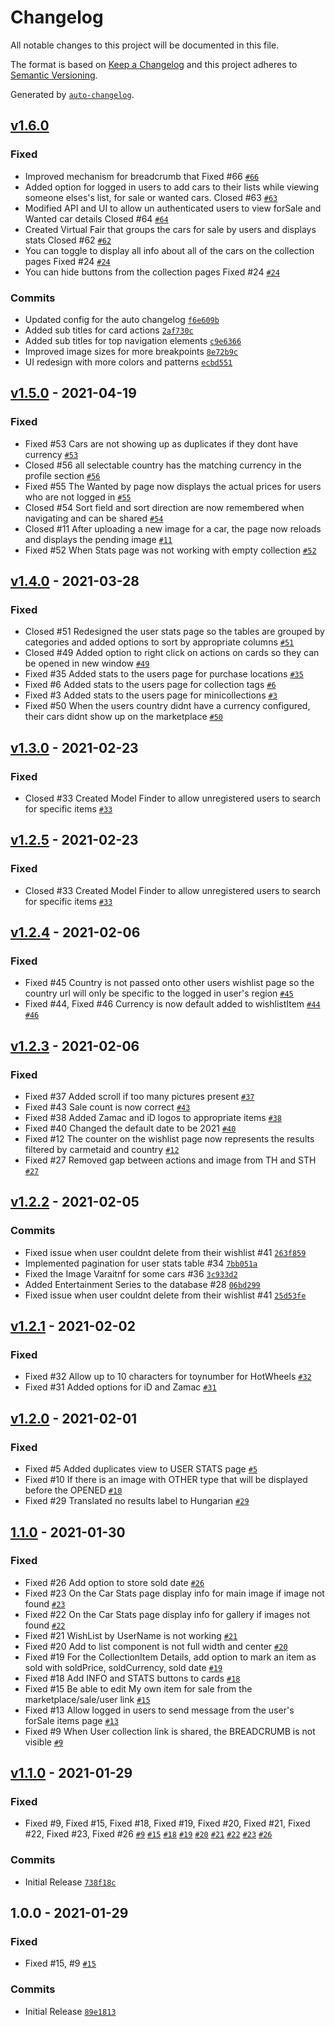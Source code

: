 # Changelog

All notable changes to this project will be documented in this file.

The format is based on [Keep a Changelog](https://keepachangelog.com/en/1.0.0/)
and this project adheres to [Semantic Versioning](https://semver.org/spec/v2.0.0.html).

Generated by [`auto-changelog`](https://github.com/CookPete/auto-changelog).

## [v1.6.0](https://github.com/jorgibravo/toycollectiontracker/compare/v1.5.0...v1.6.0)

### Fixed

- Improved mechanism for breadcrumb that Fixed #66 [`#66`](https://github.com/jorgibravo/toycollectiontracker/issues/66)
- Added option for logged in users to add cars to their lists while viewing someone elses's list, for sale or wanted cars. Closed #63 [`#63`](https://github.com/jorgibravo/toycollectiontracker/issues/63)
- Modified API and UI to allow un authenticated users to view forSale and Wanted car details Closed #64 [`#64`](https://github.com/jorgibravo/toycollectiontracker/issues/64)
- Created Virtual Fair that groups the cars for sale by users and displays stats Closed #62 [`#62`](https://github.com/jorgibravo/toycollectiontracker/issues/62)
- You can toggle to display all info about all of the cars on the collection pages Fixed #24 [`#24`](https://github.com/jorgibravo/toycollectiontracker/issues/24)
- You can hide buttons from the collection pages Fixed #24 [`#24`](https://github.com/jorgibravo/toycollectiontracker/issues/24)

### Commits

- Updated config for the auto changelog [`f6e609b`](https://github.com/jorgibravo/toycollectiontracker/commit/f6e609b602aa1ebdc184955d875d84ba8afeddd0)
- Added sub titles for card actions [`2af730c`](https://github.com/jorgibravo/toycollectiontracker/commit/2af730c1c0dc24c498ddfbefab213df7806acb36)
- Added sub titles for top navigation elements [`c9e6366`](https://github.com/jorgibravo/toycollectiontracker/commit/c9e6366759598f0a6dff9d110b239382608c658a)
- Improved image sizes for more breakpoints [`8e72b9c`](https://github.com/jorgibravo/toycollectiontracker/commit/8e72b9c69c9abc55fce112525aebfef03ef5e172)
- UI redesign with more colors and patterns [`ecbd551`](https://github.com/jorgibravo/toycollectiontracker/commit/ecbd551ab54e6d3cd2dfeb3441fb85a9f4aa6201)

## [v1.5.0](https://github.com/jorgibravo/toycollectiontracker/compare/v1.4.0...v1.5.0) - 2021-04-19

### Fixed

- Fixed #53 Cars are not showing up as duplicates if they dont have currency [`#53`](https://github.com/jorgibravo/toycollectiontracker/issues/53)
- Closed #56 all selectable country has the matching currency in the profile section [`#56`](https://github.com/jorgibravo/toycollectiontracker/issues/56)
- Fixed #55 The Wanted by page now displays the actual prices for users who are not logged in [`#55`](https://github.com/jorgibravo/toycollectiontracker/issues/55)
- Closed #54 Sort field and sort direction are now remembered when navigating and can be shared [`#54`](https://github.com/jorgibravo/toycollectiontracker/issues/54)
- Closed #11 After uploading a new image for a car, the page now reloads and displays the pending image [`#11`](https://github.com/jorgibravo/toycollectiontracker/issues/11)
- Fixed #52 When Stats page was not working with empty collection [`#52`](https://github.com/jorgibravo/toycollectiontracker/issues/52)

## [v1.4.0](https://github.com/jorgibravo/toycollectiontracker/compare/v1.3.0...v1.4.0) - 2021-03-28

### Fixed

- Closed #51 Redesigned the user stats page so the tables are grouped by categories and added options to sort by appropriate columns [`#51`](https://github.com/jorgibravo/toycollectiontracker/issues/51)
- Closed #49 Added option to right click on actions on cards so they can be opened in new window [`#49`](https://github.com/jorgibravo/toycollectiontracker/issues/49)
- Fixed #35 Added stats to the users page for purchase locations [`#35`](https://github.com/jorgibravo/toycollectiontracker/issues/35)
- Fixed #6 Added stats to the users page for collection tags [`#6`](https://github.com/jorgibravo/toycollectiontracker/issues/6)
- Fixed #3 Added stats to the users page for minicollections [`#3`](https://github.com/jorgibravo/toycollectiontracker/issues/3)
- Fixed #50 When the users country didnt have a currency configured, their cars didnt show up on the marketplace [`#50`](https://github.com/jorgibravo/toycollectiontracker/issues/50)

## [v1.3.0](https://github.com/jorgibravo/toycollectiontracker/compare/v1.2.5...v1.3.0) - 2021-02-23

### Fixed

- Closed #33 Created Model Finder to allow unregistered users to search for specific items [`#33`](https://github.com/jorgibravo/toycollectiontracker/issues/33)

## [v1.2.5](https://github.com/jorgibravo/toycollectiontracker/compare/v1.2.4...v1.2.5) - 2021-02-23

### Fixed

- Closed #33 Created Model Finder to allow unregistered users to search for specific items [`#33`](https://github.com/jorgibravo/toycollectiontracker/issues/33)

## [v1.2.4](https://github.com/jorgibravo/toycollectiontracker/compare/v1.2.3...v1.2.4) - 2021-02-06

### Fixed

- Fixed #45 Country is not passed onto other users wishlist page so the country url will only be specific to the logged in user's region [`#45`](https://github.com/jorgibravo/toycollectiontracker/issues/45)
- Fixed #44, Fixed #46  Currency is now default added to wishlistItem [`#44`](https://github.com/jorgibravo/toycollectiontracker/issues/44) [`#46`](https://github.com/jorgibravo/toycollectiontracker/issues/46)

## [v1.2.3](https://github.com/jorgibravo/toycollectiontracker/compare/v1.2.2...v1.2.3) - 2021-02-06

### Fixed

- Fixed #37 Added scroll if too many pictures present [`#37`](https://github.com/jorgibravo/toycollectiontracker/issues/37)
- Fixed #43 Sale count is now correct [`#43`](https://github.com/jorgibravo/toycollectiontracker/issues/43)
- Fixed #38 Added Zamac and iD logos to appropriate items [`#38`](https://github.com/jorgibravo/toycollectiontracker/issues/38)
- Fixed #40 Changed the default date to be 2021 [`#40`](https://github.com/jorgibravo/toycollectiontracker/issues/40)
- Fixed #12 The counter on the wishlist page now represents the results filtered by carmetaid and country [`#12`](https://github.com/jorgibravo/toycollectiontracker/issues/12)
- Fixed #27 Removed gap between actions and image from TH and STH [`#27`](https://github.com/jorgibravo/toycollectiontracker/issues/27)

## [v1.2.2](https://github.com/jorgibravo/toycollectiontracker/compare/v1.2.1...v1.2.2) - 2021-02-05

### Commits

- Fixed issue when user couldnt delete from their wishlist #41 [`263f859`](https://github.com/jorgibravo/toycollectiontracker/commit/263f859825d051687d5bc43693b355e3804c245d)
- Implemented pagination for user stats table #34 [`7bb051a`](https://github.com/jorgibravo/toycollectiontracker/commit/7bb051aa303e49a5610f232b5c74d813a75f6de8)
- Fixed the Image Varaitnf for some cars #36 [`3c933d2`](https://github.com/jorgibravo/toycollectiontracker/commit/3c933d2463708106c8be009af34102a4f0ca4fd9)
- Added Entertainment Series to the database #28 [`06bd299`](https://github.com/jorgibravo/toycollectiontracker/commit/06bd2995a2defafffa8fc90e30edbd037e07fc73)
- Fixed issue when user couldnt delete from their wishlist #41 [`25d53fe`](https://github.com/jorgibravo/toycollectiontracker/commit/25d53fe015626cc5f0c409aaa49ab4111ae4c8b5)

## [v1.2.1](https://github.com/jorgibravo/toycollectiontracker/compare/v1.2.0...v1.2.1) - 2021-02-02

### Fixed

- Fixed #32 Allow up to 10 characters for toynumber for HotWheels [`#32`](https://github.com/jorgibravo/toycollectiontracker/issues/32)
- Fixed #31 Added options for iD and Zamac [`#31`](https://github.com/jorgibravo/toycollectiontracker/issues/31)

## [v1.2.0](https://github.com/jorgibravo/toycollectiontracker/compare/1.1.0...v1.2.0) - 2021-02-01

### Fixed

- Fixed #5 Added duplicates view to USER STATS page [`#5`](https://github.com/jorgibravo/toycollectiontracker/issues/5)
- Fixed #10 If there is an image with OTHER type that will be displayed before the OPENED [`#10`](https://github.com/jorgibravo/toycollectiontracker/issues/10)
- Fixed #29 Translated no results label to Hungarian [`#29`](https://github.com/jorgibravo/toycollectiontracker/issues/29)

## [1.1.0](https://github.com/jorgibravo/toycollectiontracker/compare/v1.1.0...1.1.0) - 2021-01-30

### Fixed

- Fixed #26 Add option to store sold date [`#26`](https://github.com/jorgibravo/toycollectiontracker/issues/26)
- Fixed #23 On the Car Stats page display info for main image if image not found [`#23`](https://github.com/jorgibravo/toycollectiontracker/issues/23)
- Fixed #22 On the Car Stats page display info for gallery if images not found [`#22`](https://github.com/jorgibravo/toycollectiontracker/issues/22)
- Fixed #21 WishList by UserName is not working [`#21`](https://github.com/jorgibravo/toycollectiontracker/issues/21)
- Fixed #20 Add to list component is not full width and center [`#20`](https://github.com/jorgibravo/toycollectiontracker/issues/20)
- Fixed #19 For the CollectionItem Details, add option to mark an item as sold with soldPrice, soldCurrency, sold date [`#19`](https://github.com/jorgibravo/toycollectiontracker/issues/19)
- Fixed #18 Add INFO and STATS buttons to cards [`#18`](https://github.com/jorgibravo/toycollectiontracker/issues/18)
- Fixed #15 Be able to edit My own item for sale from the marketplace/sale/user link [`#15`](https://github.com/jorgibravo/toycollectiontracker/issues/15)
- Fixed #13 Allow logged in users to send message from the user's forSale items page [`#13`](https://github.com/jorgibravo/toycollectiontracker/issues/13)
- Fixed #9 When User collection link is shared, the BREADCRUMB is not visible [`#9`](https://github.com/jorgibravo/toycollectiontracker/issues/9)

## [v1.1.0](https://github.com/jorgibravo/toycollectiontracker/compare/1.0.0...v1.1.0) - 2021-01-29

### Fixed

- Fixed #9, Fixed #15, Fixed #18, Fixed #19, Fixed #20, Fixed #21, Fixed #22, Fixed #23, Fixed #26 [`#9`](https://github.com/jorgibravo/toycollectiontracker/issues/9) [`#15`](https://github.com/jorgibravo/toycollectiontracker/issues/15) [`#18`](https://github.com/jorgibravo/toycollectiontracker/issues/18) [`#19`](https://github.com/jorgibravo/toycollectiontracker/issues/19) [`#20`](https://github.com/jorgibravo/toycollectiontracker/issues/20) [`#21`](https://github.com/jorgibravo/toycollectiontracker/issues/21) [`#22`](https://github.com/jorgibravo/toycollectiontracker/issues/22) [`#23`](https://github.com/jorgibravo/toycollectiontracker/issues/23) [`#26`](https://github.com/jorgibravo/toycollectiontracker/issues/26)

### Commits

- Initial Release [`738f18c`](https://github.com/jorgibravo/toycollectiontracker/commit/738f18c25cfc736634ac831bdfd89f3d6c82226c)

## 1.0.0 - 2021-01-29

### Fixed

- Fixed #15, #9 [`#15`](https://github.com/jorgibravo/toycollectiontracker/issues/15)

### Commits

- Initial Release [`89e1813`](https://github.com/jorgibravo/toycollectiontracker/commit/89e18138c8146d3159e1c5213ee60a4edcd5a868)
